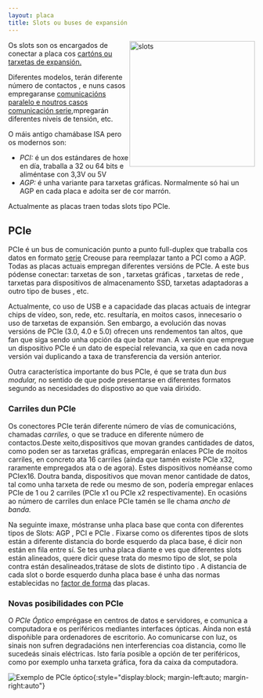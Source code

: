 ```yaml
---
layout: placa
title: Slots ou buses de expansión
---
```



   <img style="float:right" height="256px"  alt="slots"  src="/imaxes/slots.jpg">

Os slots son os encargados de conectar a placa cos [cartóns ou tarxetas de expansión.]({{site.url}}/montaxe/14tarxetas)

Diferentes modelos, terán  diferente   número de contactos , e nuns casos empregaranse [comunicacións   paralelo   e noutros casos comunicación  serie]({{site.url}}/codificar/10transmision),mpregarán  diferentes niveis de tensión, etc.

O máis antigo chamábase ISA pero os modernos son:

* _PCI:_ é un dos estándares de hoxe en día, traballa a 32 ou 64 bits e aliméntase con 3,3V ou 5V
* _AGP:_ é unha variante para tarxetas gráficas. Normalmente só hai un AGP en cada placa e adoita ser de cor marrón.

Actualmente as placas traen todas slots tipo PCIe.

## PCIe

PCIe é un bus de comunicación  punto a punto full-duplex que traballa cos datos en formato  [serie]({{site.url}}/codificar/10transmision) Creouse para reemplazar tanto a PCI  como a  AGP. Todas as placas actuais empregan diferentes versións de PCIe. A este bus pódense conectar: tarxetas de  son , tarxetas  gráficas , tarxetas de rede , tarxetas para  dispositivos de almacenamento SSD, tarxetas  adaptadoras a outro tipo de buses , etc.

Actualmente, co uso de  USB  e a capacidade das placas actuais de  integrar chips  de vídeo, son, rede, etc. resultaría, en moitos casos, innecesario o uso de tarxetas de expansión. Sen embargo, a evolución das novas versións de PCIe (3.0, 4.0 e 5.0) ofrecen uns rendementos tan altos, que fan que siga sendo unha opción da que botar man. A versión que empregue un dispositivo PCIe é un dato de especial relevancia, xa que en cada nova versión vai duplicando a  taxa de transferencia  da versión anterior. 

Outra característica importante do bus PCIe, é que se trata dun  _bus modular,_ no sentido de que pode presentarse en diferentes formatos segundo as necesidades do dispostivo ao que vaia dirixido. 

### Carriles dun PCIe

Os conectores PCIe terán  diferente número de vías de comunicacións, chamadas  _carriles,_ o que se traduce en  diferente número de contactos.Deste xeito,dispositivos que movan grandes cantidades de datos, como poden ser as tarxetas gráficas, empregarán enlaces PCIe de moitos carriles, en concreto ata 16 carriles (aínda que tamén existe PCIe x32, raramente empregados ata o de agora). Estes dispositivos noméanse como  PCIex16. Doutra banda, dispositivos que movan menor cantidade de datos, tal como unha tarxeta de rede ou mesmo de son, podería empregar enlaces PCIe de 1 ou 2 carriles (PCIe x1 ou PCIe x2 respectivamente). En ocasións ao número de carriles dun enlace PCIe tamén se lle chama _ancho de banda._

Na seguinte imaxe, móstranse unha placa base que conta con diferentes tipos de Slots:  AGP ,  PCI  e  PCIe . Fixarse como os diferentes tipos de slots están a diferente distancia do borde esquerdo da placa base, é dicir non están en fila entre sí.  Se tes unha placa diante e ves que diferentes slots están alineados, quere dicir quese trata do mesmo tipo de slot, se pola contra están desalineados,trátase de slots de distinto tipo . A distancia de cada slot o borde esquerdo dunha placa base é unha das normas establecidas no  [factor de forma]({{site.url}}/placa/01factorforma)  das placas.

### Novas posibilidades con PCIe

O  _PCIe Óptico_  emprégase en centros de datos e servidores, e comunica a computadora e os periféricos mediantes interfaces ópticas. Aínda non está dispoñible para ordenadores de escritorio. Ao comunicarse con luz, os sinais non sufren degradacións nen interferencias  coa distancia, como lle sucedeás sinais eléctricas. Isto faría posible a opción de ter periféricos, como por exemplo unha tarxeta gráfica, fora da caixa da computadora.

![Exemplo de PCIe óptico]({{site.baseurl}}/imaxes/cable-optico.png){:style="display:block; margin-left:auto; margin-right:auto"}
